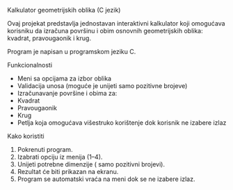 Kalkulator geometrijskih oblika (C jezik)

Ovaj projekat predstavlja jednostavan interaktivni kalkulator koji omogućava korisniku da izračuna  površinu i obim osnovnih geometrijskih oblika:
 kvadrat, 
pravougaonik i 
krug. 

Program je napisan u programskom jeziku C.

Funkcionalnosti

- Meni sa opcijama za izbor oblika
- Validacija unosa (moguće je unijeti samo pozitivne brojeve)
- Izračunavanje površine i obima za:
- Kvadrat
- Pravougaonik
- Krug
- Petlja koja omogućava višestruko korištenje dok korisnik ne izabere izlaz

Kako koristiti

1. Pokrenuti program.
2. Izabrati opciju iz menija (1–4).
3. Unijeti potrebne dimenzije ( samo pozitivni brojevi).
4. Rezultat će biti prikazan na ekranu.
5. Program se automatski vraća na meni dok se ne izabere izlaz.

